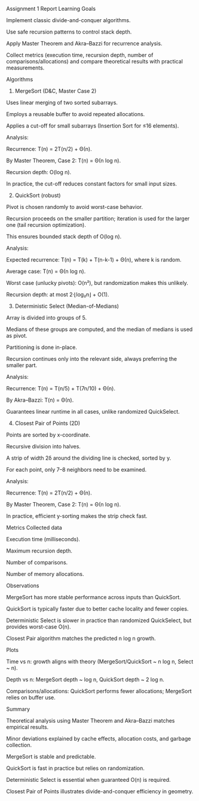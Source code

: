 Assignment 1 Report
Learning Goals

Implement classic divide-and-conquer algorithms.

Use safe recursion patterns to control stack depth.

Apply Master Theorem and Akra–Bazzi for recurrence analysis.

Collect metrics (execution time, recursion depth, number of comparisons/allocations) and compare theoretical results with practical measurements.

Algorithms
1. MergeSort (D&C, Master Case 2)

Uses linear merging of two sorted subarrays.

Employs a reusable buffer to avoid repeated allocations.

Applies a cut-off for small subarrays (Insertion Sort for ≤16 elements).

Analysis:

Recurrence: T(n) = 2T(n/2) + Θ(n).

By Master Theorem, Case 2: T(n) = Θ(n log n).

Recursion depth: O(log n).

In practice, the cut-off reduces constant factors for small input sizes.

2. QuickSort (robust)

Pivot is chosen randomly to avoid worst-case behavior.

Recursion proceeds on the smaller partition; iteration is used for the larger one (tail recursion optimization).

This ensures bounded stack depth of O(log n).

Analysis:

Expected recurrence: T(n) = T(k) + T(n-k-1) + Θ(n), where k is random.

Average case: T(n) = Θ(n log n).

Worst case (unlucky pivots): O(n²), but randomization makes this unlikely.

Recursion depth: at most 2·⌊log₂n⌋ + O(1).

3. Deterministic Select (Median-of-Medians)

Array is divided into groups of 5.

Medians of these groups are computed, and the median of medians is used as pivot.

Partitioning is done in-place.

Recursion continues only into the relevant side, always preferring the smaller part.

Analysis:

Recurrence: T(n) = T(n/5) + T(7n/10) + Θ(n).

By Akra–Bazzi: T(n) = Θ(n).

Guarantees linear runtime in all cases, unlike randomized QuickSelect.

4. Closest Pair of Points (2D)

Points are sorted by x-coordinate.

Recursive division into halves.

A strip of width 2δ around the dividing line is checked, sorted by y.

For each point, only 7–8 neighbors need to be examined.

Analysis:

Recurrence: T(n) = 2T(n/2) + Θ(n).

By Master Theorem, Case 2: T(n) = Θ(n log n).

In practice, efficient y-sorting makes the strip check fast.

Metrics
Collected data

Execution time (milliseconds).

Maximum recursion depth.

Number of comparisons.

Number of memory allocations.

Observations

MergeSort has more stable performance across inputs than QuickSort.

QuickSort is typically faster due to better cache locality and fewer copies.

Deterministic Select is slower in practice than randomized QuickSelect, but provides worst-case O(n).

Closest Pair algorithm matches the predicted n log n growth.

Plots

Time vs n: growth aligns with theory (MergeSort/QuickSort ~ n log n, Select ~ n).

Depth vs n: MergeSort depth ~ log n, QuickSort depth ~ 2 log n.

Comparisons/allocations: QuickSort performs fewer allocations; MergeSort relies on buffer use.

Summary

Theoretical analysis using Master Theorem and Akra–Bazzi matches empirical results.

Minor deviations explained by cache effects, allocation costs, and garbage collection.

MergeSort is stable and predictable.

QuickSort is fast in practice but relies on randomization.

Deterministic Select is essential when guaranteed O(n) is required.

Closest Pair of Points illustrates divide-and-conquer efficiency in geometry.

